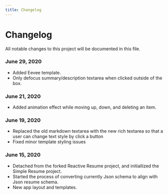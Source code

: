 ```yaml
---
title: Changelog
---
```


# Changelog

All notable changes to this project will be documented in this file.

### June 29, 2020

- Added Eevee template.
- Only defocus summary/description textarea when clicked outside of the box.

### June 21, 2020

- Added animation effect while moving up, down, and deleting an item.

### June 19, 2020

- Replaced the old markdown textarea with the new rich textarea so that a user can change text style by click a button
- Fixed minor template styling issues

### June 15, 2020

- Detached from the forked Reactive Resume project, and initiallized the Simple Resume project.
- Started the process of converting currently Json schema to align with Json resume schema.
- New app layout and templates.
